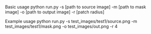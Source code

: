 Basic usage
python run.py -s [path to source image] -m [path to mask image] -o [path to output image] -r [patch radius]

Example usage
python run.py -s test_images/test1/source.png -m test_images/test1/mask.png -o test_images/out.png -r 4

